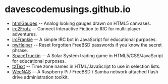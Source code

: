 # davescodemusings.github.io
* [htmlGauges](./htmlGauges) -- Analog looking gauges drawn on HTML5 canvases.
* [irc2Frotz](https://github.com/DavesCodeMusings/irc2Frotz) -- Connect Interactive Fiction to IRC for multi-player adventures.
* [ircFrankie](https://github.com/DavesCodeMusings/ircFrankie) -- A simple IRC bot in JavaScript for educational purposes.
* [pwHelper](https://github.com/DavesCodeMusings/pwHelper) -- Reset forgotten FreeBSD passwords if you know the secret phrase.
* [SpaceTruckin](./SpaceTruckin) -- A Solar System trading game in HTML5/CSS/JavaScript for educational purposes.
* [tzText](./tzText) -- Time zone names in HTML/JavaScript to use in selection lists.
* [WeeNAS](./WeeNAS) -- A Raspberry Pi / FreeBSD / Samba network attached flash drive administration toolkit.
